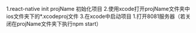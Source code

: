 1.react-native init projName 初始化项目
2.使用xcode打开projName文件夹中ios文件夹下的*.xcodeproj文件
3.在xcode中启动项目
  1.打开8081服务器（若关闭在projName文件夹下执行npm start）
